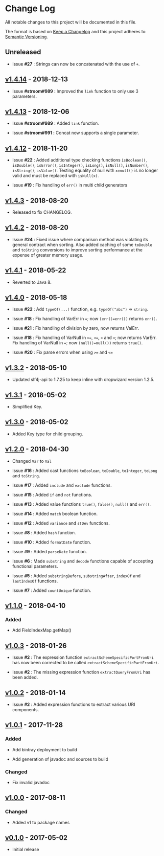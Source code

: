 # Change Log
All notable changes to this project will be documented in this file.

The format is based on [Keep a Changelog](http://keepachangelog.com/) 
and this project adheres to [Semantic Versioning](http://semver.org/).

## Unreleased

* Issue **#27** : Strings can now be concatenated with the use of `+`.

## [v1.4.14] - 2018-12-13

* Issue **#stroom#989** : Improved the `link` function to only use 3 parameters.

## [v1.4.13] - 2018-12-06

* Issue **#stroom#989** : Added `link` function.

* Issue **#stroom#991** : Concat now supports a single parameter.

## [v1.4.12] - 2018-11-20

* Issue **#22** : Added additional type checking functions `isBoolean()`, `isDouble()`, `isError()`, `isInteger()`, `isLong()`, `isNull()`, `isNumber()`, `isString()`, `isValue()`. Testing equality of null with `x=null()` is no longer valid and must be replaced with `isNull(x)`.

* Issue **#19** : Fix handling of `err()` in multi child generators

## [v1.4.3] - 2018-08-20

* Released to fix CHANGELOG.

## [v1.4.2] - 2018-08-20

* Issue **#24** : Fixed issue where comparison method was violating its general contract when sorting. Also added caching of some `toDouble` and `toString` conversions to improve sorting performance at the expense of greater memory usage.

## [v1.4.1] - 2018-05-22

* Reverted to Java 8.

## [v1.4.0] - 2018-05-18

* Issue **#22** : Add `typeOf(...)` function, e.g. `typeOf("abc")` => `string`.

* Issue **#18** : Fix handling of VarErr in `=`; now `(err()=err())` returns `err()`.

* Issue **#21** : Fix handling of division by zero, now returns ValErr.

* Issue **#18** : Fix handling of VarNull in `>=`, `<=`, `>` and `<`; now returns VarErr. Fix handling of VarNull in `=`; now `(null()=null())` returns `true()`.

* Issue **#20** : Fix parse errors when using `>=` and `<=`

## [v1.3.2] - 2018-05-10

* Updated slf4j-api to 1.7.25 to keep inline with dropwizard version 1.2.5.

## [v1.3.1] - 2018-05-02

* Simplified Key.

## [v1.3.0] - 2018-05-02

* Added Key type for child grouping.

## [v1.2.0] - 2018-04-30

* Changed `Var` to `Val`

* Issue **#16** : Added cast functions `toBoolean`, `toDouble`, `toInteger`, `toLong` and `toString`.

* Issue **#17** : Added `include` and `exclude` functions.

* Issue **#15** : Added `if` and `not` functions.

* Issue **#13** : Added value functions `true()`, `false()`, `null()` and `err()`.

* Issue **#14** : Added `match` boolean function.

* Issue **#12** : Added `variance` and `stDev` functions.

* Issue **#8** : Added `hash` function.

* Issue **#10** : Added `formatDate` function.

* Issue **#9** : Added `parseDate` function.

* Issue **#6** : Made `substring` and `decode` functions capable of accepting functional parameters.

* Issue **#5** : Added `substringBefore`, `substringAfter`, `indexOf` and `lastIndexOf` functions.

* Issue **#7** : Added `countUnique` function.

## [v1.1.0] - 2018-04-10

### Added

* Add FieldIndexMap.getMap()

## [v1.0.3] - 2018-01-26

* Issue **#2** : The expression function `extractSchemeSpecificPortFromUri` has now been corrected to be called `extractSchemeSpecificPartFromUri`.

* Issue **#2** : The missing expression function `extractQueryFromUri` has been added.

## [v1.0.2] - 2018-01-14

* Issue **#2** : Added expression functions to extract various URI components.

## [v1.0.1] - 2017-11-28

### Added

* Add bintray deployment to build

* Add generation of javadoc and sources to build

### Changed

* Fix invalid javadoc

## [v1.0.0] - 2017-08-11

### Changed

* Added v1 to package names

## [v0.1.0] - 2017-05-02

* Initial release

[Unreleased]: https://github.com/gchq/stroom-expression/compare/v1.4.14...HEAD
[v1.4.14]: https://github.com/gchq/stroom-expression/compare/v1.4.13...v1.4.14
[v1.4.13]: https://github.com/gchq/stroom-expression/compare/v1.4.12...v1.4.13
[v1.4.12]: https://github.com/gchq/stroom-expression/compare/v1.4.11...v1.4.12
[v1.4.11]: https://github.com/gchq/stroom-expression/compare/v1.4.10...v1.4.11
[v1.4.10]: https://github.com/gchq/stroom-expression/compare/v1.4.9...v1.4.10
[v1.4.9]: https://github.com/gchq/stroom-expression/compare/v1.4.8...v1.4.9
[v1.4.8]: https://github.com/gchq/stroom-expression/compare/v1.4.7...v1.4.8
[v1.4.7]: https://github.com/gchq/stroom-expression/compare/v1.4.6...v1.4.7
[v1.4.6]: https://github.com/gchq/stroom-expression/compare/v1.4.5...v1.4.6
[v1.4.5]: https://github.com/gchq/stroom-expression/compare/v1.4.4...v1.4.5
[v1.4.4]: https://github.com/gchq/stroom-expression/compare/v1.4.3...v1.4.4
[v1.4.3]: https://github.com/gchq/stroom-expression/compare/v1.4.2...v1.4.3
[v1.4.2]: https://github.com/gchq/stroom-expression/compare/v1.4.1...v1.4.2
[v1.4.1]: https://github.com/gchq/stroom-expression/compare/v1.4.0...v1.4.1
[v1.4.0]: https://github.com/gchq/stroom-expression/compare/v1.3.2...v1.4.0
[v1.3.2]: https://github.com/gchq/stroom-expression/compare/v1.3.1...v1.3.2
[v1.3.1]: https://github.com/gchq/stroom-expression/compare/v1.3.0...v1.3.1
[v1.3.0]: https://github.com/gchq/stroom-expression/compare/v1.2.0...v1.3.0
[v1.2.0]: https://github.com/gchq/stroom-expression/compare/v1.1.0...v1.2.0
[v1.1.0]: https://github.com/gchq/stroom-expression/compare/v1.0.3...v1.1.0
[v1.0.3]: https://github.com/gchq/stroom-expression/compare/v1.0.2...v1.0.3
[v1.0.2]: https://github.com/gchq/stroom-expression/compare/v1.0.1...v1.0.2
[v1.0.1]: https://github.com/gchq/stroom-expression/compare/v1.0.0...v1.0.1
[v1.0.0]: https://github.com/gchq/stroom-expression/compare/v0.1.0...v1.0.0
[v0.1.0]: https://github.com/gchq/stroom-expression/releases/tag/v0.1.0
